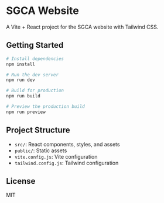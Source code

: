 # SGCA Website

A Vite + React project for the SGCA website with Tailwind CSS.

## Getting Started

```bash
# Install dependencies
npm install

# Run the dev server
npm run dev

# Build for production
npm run build

# Preview the production build
npm run preview
```

## Project Structure

- `src/`: React components, styles, and assets
- `public/`: Static assets
- `vite.config.js`: Vite configuration
- `tailwind.config.js`: Tailwind configuration

## License

MIT
